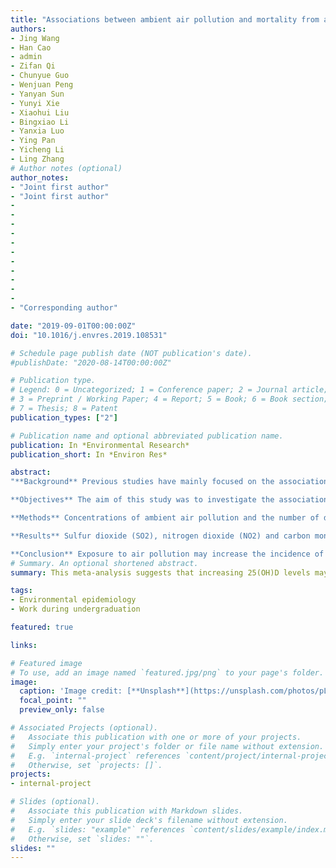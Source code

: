 ```yaml
---
title: "Associations between ambient air pollution and mortality from all causes, pneumonia, and congenital heart diseases among children aged under 5 years in Beijing, China: A population-based time series study"
authors:
- Jing Wang
- Han Cao
- admin
- Zifan Qi
- Chunyue Guo
- Wenjuan Peng
- Yanyan Sun
- Yunyi Xie
- Xiaohui Liu
- Bingxiao Li
- Yanxia Luo
- Ying Pan
- Yicheng Li
- Ling Zhang
# Author notes (optional)
author_notes:
- "Joint first author"
- "Joint first author"
- 
- 
-
-
-
-
-
-
-
-
-
- "Corresponding author"

date: "2019-09-01T00:00:00Z"
doi: "10.1016/j.envres.2019.108531"

# Schedule page publish date (NOT publication's date).
#publishDate: "2020-08-14T00:00:00Z"

# Publication type.
# Legend: 0 = Uncategorized; 1 = Conference paper; 2 = Journal article;
# 3 = Preprint / Working Paper; 4 = Report; 5 = Book; 6 = Book section;
# 7 = Thesis; 8 = Patent
publication_types: ["2"]

# Publication name and optional abbreviated publication name.
publication: In *Environmental Research*
publication_short: In *Environ Res*

abstract:
"**Background** Previous studies have mainly focused on the associations between particulate matters and infant mortality. However, evidence regarding the associations between gaseous pollutants and mortality among children aged <5 years remains sparse.

**Objectives** The aim of this study was to investigate the associations between ambient air pollution and death among children aged <5 years in Beijing, China, and explore the impact of age, gender and specific causes of death on these associations.

**Methods** Concentrations of ambient air pollution and the number of deaths among children aged <5 years in Beijing from January 2014 to September 2016 were extracted from authoritative electronic databases. The associations were estimated for a single-month lag from the current month up to the previous 5 months (lag0-lag5) and moving averages of the current and previous months (lag01-lag05) using generalized additive Poisson regression (adjusted for time trends, season, meteorological variables and holidays). Subgroup analyses related to age, gender and specific diseases were performed. Two-pollutant models were used to evaluate the possible role of single pollutants.

**Results** Sulfur dioxide (SO2), nitrogen dioxide (NO2) and carbon monoxide (CO) demonstrated the strongest associations with death among children aged <5 years at lag0, and the estimates decreased or even turned negative with the increasing lag periods. For an interquartile range increase in SO2, NO2 and CO at lag0, the odds ratios (OR) were 1.332 (95% CI 1.152-1.539), 1.383 (95% CI 1.113-1.718) and 1.273 (95% CI 1.028-1.575). However, CO lost significance after adjusting for SO2 and NO2, and PM2.5 gained significance (OR 1.548, 95% CI 1.061-2.258) after adjusting for PM10. The ORs for SO2 and NO2 remained the most stable across all two-pollutant models. The associations for children aged 1-5 years were stronger than those reported for infants at lag0 but lower at the other lag months. The pollutant associations were stronger for congenital heart disease-related death than overall and pneumonia-related death. We did not find significant differences in terms of gender.

**Conclusion** Exposure to air pollution may increase the incidence of death among children aged <5 years. SO<sub>2</sub> and NO2 may be the most stable pollutants reflecting associations between air pollution and death, deserving further attention. Children with congenital heart diseases are more susceptible to air pollution. Therefore, it is urgent to implement the clean air targets established by WHO and reduce the exposure of children to air pollution. "
# Summary. An optional shortened abstract.
summary: This meta-analysis suggests that increasing 25(OH)D levels may be a useful approach to reduce the risk of depression in older adults and highlights the need for further large-scale clinical studies. 

tags:
- Environmental epidemiology
- Work during undergraduation 

featured: true

links:

# Featured image
# To use, add an image named `featured.jpg/png` to your page's folder. 
image:
  caption: 'Image credit: [**Unsplash**](https://unsplash.com/photos/pLCdAaMFLTE)'
  focal_point: ""
  preview_only: false

# Associated Projects (optional).
#   Associate this publication with one or more of your projects.
#   Simply enter your project's folder or file name without extension.
#   E.g. `internal-project` references `content/project/internal-project/index.md`.
#   Otherwise, set `projects: []`.
projects:
- internal-project

# Slides (optional).
#   Associate this publication with Markdown slides.
#   Simply enter your slide deck's filename without extension.
#   E.g. `slides: "example"` references `content/slides/example/index.md`.
#   Otherwise, set `slides: ""`.
slides: ""
---
```

